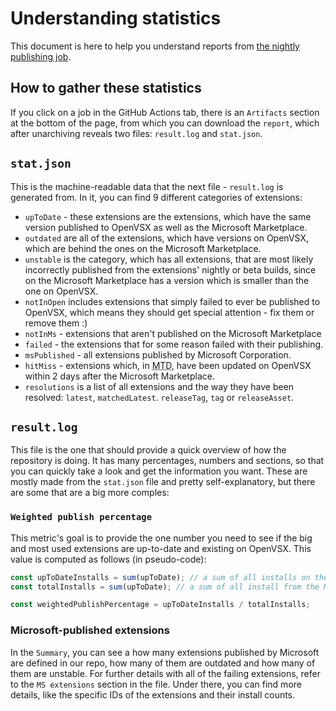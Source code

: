 # Understanding statistics

This document is here to help you understand reports from [the nightly publishing job](https://github.com/open-vsx/publish-extensions/actions/workflows/publish-extensions.yml).

## How to gather these statistics

If you click on a job in the GitHub Actions tab, there is an `Artifacts` section at the bottom of the page, from which you can download the `report`, which after unarchiving reveals two files: `result.log` and `stat.json`.

## `stat.json`

This is the machine-readable data that the next file - `result.log` is generated from. In it, you can find 9 different categories of extensions:

- `upToDate` - these extensions are the extensions, which have the same version published to OpenVSX as well as the Microsoft Marketplace.
- `outdated` are all of the extensions, which have versions on OpenVSX, which are behind the ones on the Microsoft Marketplace.
- `unstable` is the category, which has all extensions, that are most likely incorrectly published from the extensions' nightly or beta builds, since on the Microsoft Marketplace has a version which is smaller than the one on OpenVSX.
- `notInOpen` includes extensions that simply failed to ever be published to OpenVSX, which means they should get special attention - fix them or remove them :)
- `notInMs` - extensions that aren't published on the Microsoft Marketplace
- `failed` - the extensions that for some reason failed with their publishing.
- `msPublished` - all extensions published by Microsoft Corporation.
- `hitMiss` - extensions which, in <abbr title="Month-To-Date">MTD</abbr>, have been updated on OpenVSX within 2 days after the Microsoft Marketplace.
- `resolutions` is a list of all extensions and the way they have been resolved: `latest`, `matchedLatest`. `releaseTag`, `tag` or `releaseAsset`.

## `result.log`

This file is the one that should provide a quick overview of how the repository is doing. It has many percentages, numbers and sections, so that you can quickly take a look and get the information you want. These are mostly made from the `stat.json` file and pretty self-explanatory, but there are some that are a big more comples:

### `Weighted publish percentage`

This metric's goal is to provide the one number you need to see if the big and most used extensions are up-to-date and existing on OpenVSX. This value is computed as follows (in pseudo-code):

```ts
const upToDateInstalls = sum(upToDate); // a sum of all installs on the Microsoft Marketplace of all up-to-date extensions
const totalInstalls = sum(upToDate); // a sum of all install from the Microsoft Marketplace across both up-to-date extensions, as well as outdated, unstable and failing to publish at all

const weightedPublishPercentage = upToDateInstalls / totalInstalls;
```

### Microsoft-published extensions

In the `Summary`, you can see a how many extensions published by Microsoft are defined in our repo, how many of them are outdated and how many of them are unstable. For further details with all of the failing extensions, refer to the `MS extensions` section in the file. Under there, you can find more details, like the specific IDs of the extensions and their install counts.

